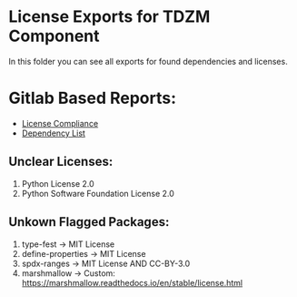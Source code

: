 # License Exports for TDZM Component
In this folder you can see all exports for found dependencies and licenses.

# Gitlab Based Reports:
- [License Compliance](https://gitlab.eclipse.org/eclipse/xfsc/train/dns-zone-manager//dependencies)
- [Dependency List](https://gitlab.eclipse.org/eclipse/xfsc/train/dns-zone-manager//dependencies)

## Unclear Licenses:
1. Python License 2.0
2. Python Software Foundation License 2.0

## Unkown Flagged Packages:
1. type-fest -> MIT License
2. define-properties -> MIT License
3. spdx-ranges -> MIT License AND CC-BY-3.0
4. marshmallow -> Custom: https://marshmallow.readthedocs.io/en/stable/license.html